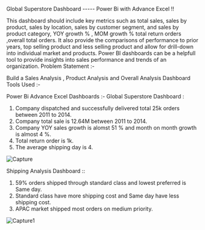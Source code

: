 Global Superstore Dashboard ----- Power Bi with Advance Excel !!

This dashboard should include key metrics such as total sales, sales by product, sales by location, sales by customer segment, and sales by product category, YOY growth % , MOM growth % total return orders ,overall total orders.
It also provide the comparisons of performance to prior years, top selling product and less selling product and allow for drill-down into individual market and products.
Power BI dashboards can be a helpfull tool to provide insights into sales performance and trends of an organization.
Problem Statement :-

Build a Sales Analysis , Product Analysis and Overall Analysis Dashboard
Tools Used :-

Power Bi
Advance Excel
Dashboards :- Global Superstore Dashboard :

1) Company dispatched and successfully delivered total 25k orders between 2011 to 2014.
2) Company total sale is 12.64M between 2011 to 2014.
3) Company YOY sales growth is alomst 51 % and month on month growth is almost 4 %.
4) Total return order is 1k.
5) The average shipping day is 4.

![Capture](https://github.com/Abhishek-Bedkyale/Global-Superstore-Dashboard/assets/87769040/fd3049ce-ee0c-4ab4-a33f-9b2a361c4b22)

Shipping Analysis Dashboard ::
1) 59% orders shipped through standard class and lowest preferred is Same day.
2) Standard class have more shipping cost and Same day have less shipping cost.
3) APAC market shipped most orders on medium priority.
   
![Capture1](https://github.com/Abhishek-Bedkyale/Global-Superstore-Dashboard/assets/87769040/c62e9e1d-73dc-48e9-8646-b268a9218413)
